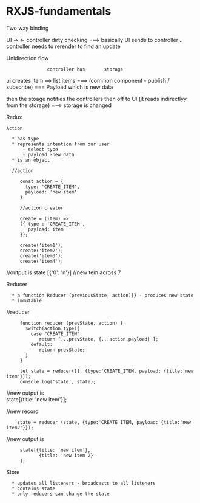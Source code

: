 # RXJS-fundamentals


Two way binding 

UI -> 
   <-  controller
   dirty checking ===> basically UI sends to controller .. controller needs to rerender to find an update
   
Unidirection flow 
 
 
                   controller has       storage 
 ui creates item ==>  list items ===> (common component - publish / subscribe) === Payload which is new data
  
 then the stoage notifies the controllers then off to UI (it reads indirectlyy from the storage) ===> storage is changed
 
 Redux 
 
    Action 
    
      * has type 
      * represents intention from our user
          - select type
          - payload -new data
      * is an object
      
      //action

         const action = { 
           type: 'CREATE_ITEM',
           payload: 'new item'
         }

         //action creator 

         create = (item) => 
         ({ type : 'CREATE_ITEM',
            payload: item
         });

         create('item1');
         create('item2');
         create('item3');
         create('item4');
   //output is 
   state [{'0': 'n'}]
   //new tem across 7
      
   Reducer 
   
      * a function Reducer (previousState, action){} - produces new state
      * immutable 
      
//reducer 

         function reducer (prevState, action) {
           switch(action.type){
             case "CREATE_ITEM":
                return [...prevState, {...action.payload} ];
             default:
                return prevState;
           }
         }

         let state = reducer([], {type:'CREATE_ITEM, payload: {title:'new item'}});
         console.log('state', state);  
         
   //new output is  
         state[{title: 'new item'}];
         
  //new record 
  
        state = reducer (state, {type:'CREATE_ITEM, payload: {title:'new item2'}});
         
   //new output is  
   
         state[{title: 'new item'},
                {title: 'new item 2}
         ];
         
   Store 
   
      * updates all listeners - broadcasts to all listeners
      * contains state
      * only reducers can change the state
      
  
      
   
             
